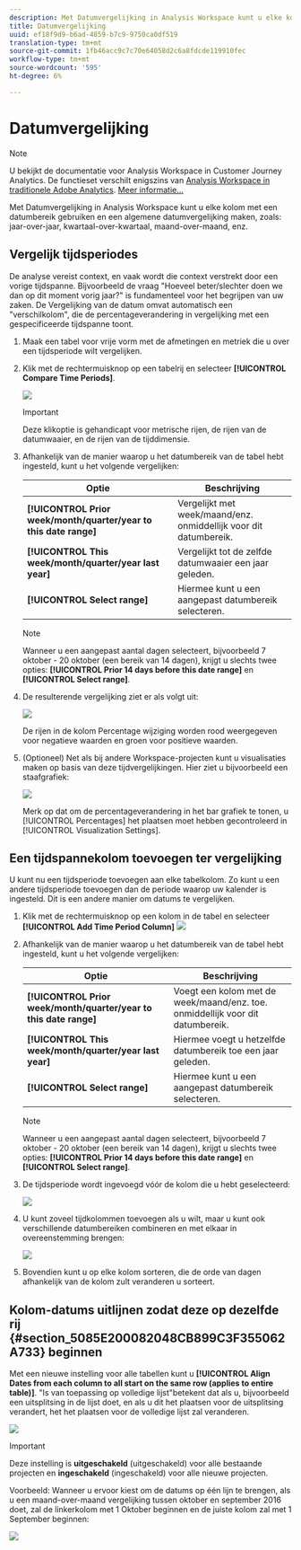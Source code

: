 ```yaml
---
description: Met Datumvergelijking in Analysis Workspace kunt u elke kolom met een datumbereik gebruiken en een algemene datumvergelijking maken, zoals jaar-over-jaar, kwartaal-over-kwartaal, maand-over-maand enzovoort.
title: Datumvergelijking
uuid: ef18f9d9-b6ad-4859-b7c9-9750ca0df519
translation-type: tm+mt
source-git-commit: 1fb46acc9c7c70e64058d2c6a8fdcde119910fec
workflow-type: tm+mt
source-wordcount: '595'
ht-degree: 6%

---
```



# Datumvergelijking

>[!NOTE]
>
>U bekijkt de documentatie voor Analysis Workspace in Customer Journey Analytics. De functieset verschilt enigszins van [Analysis Workspace in traditionele Adobe Analytics](https://docs.adobe.com/content/help/en/analytics/analyze/analysis-workspace/home.html). [Meer informatie...](/help/getting-started/cja-aa.md)

Met Datumvergelijking in Analysis Workspace kunt u elke kolom met een datumbereik gebruiken en een algemene datumvergelijking maken, zoals: jaar-over-jaar, kwartaal-over-kwartaal, maand-over-maand, enz.

## Vergelijk tijdsperiodes

De analyse vereist context, en vaak wordt die context verstrekt door een vorige tijdspanne. Bijvoorbeeld de vraag &quot;Hoeveel beter/slechter doen we dan op dit moment vorig jaar?&quot; is fundamenteel voor het begrijpen van uw zaken. De Vergelijking van de datum omvat automatisch een &quot;verschilkolom&quot;, die de percentageverandering in vergelijking met een gespecificeerde tijdspanne toont.

1. Maak een tabel voor vrije vorm met de afmetingen en metriek die u over een tijdsperiode wilt vergelijken.
1. Klik met de rechtermuisknop op een tabelrij en selecteer **[!UICONTROL Compare Time Periods]**.

   ![](assets/compare-time.png)

   >[!IMPORTANT]
   >
   >Deze klikoptie is gehandicapt voor metrische rijen, de rijen van de datumwaaier, en de rijen van de tijddimensie.

1. Afhankelijk van de manier waarop u het datumbereik van de tabel hebt ingesteld, kunt u het volgende vergelijken:

   | Optie | Beschrijving |
   |---|---|
   | **[!UICONTROL Prior week/month/quarter/year to this date range]** | Vergelijkt met week/maand/enz. onmiddellijk voor dit datumbereik. |
   | **[!UICONTROL This week/month/quarter/year last year]** | Vergelijkt tot de zelfde datumwaaier een jaar geleden. |
   | **[!UICONTROL Select range]** | Hiermee kunt u een aangepast datumbereik selecteren. |

   >[!NOTE]
   >
   >Wanneer u een aangepast aantal dagen selecteert, bijvoorbeeld 7 oktober - 20 oktober (een bereik van 14 dagen), krijgt u slechts twee opties: **[!UICONTROL Prior 14 days before this date range]** en **[!UICONTROL Select range]**.

1. De resulterende vergelijking ziet er als volgt uit:

   ![](assets/compare-time-result.png)

   De rijen in de kolom Percentage wijziging worden rood weergegeven voor negatieve waarden en groen voor positieve waarden.

1. (Optioneel) Net als bij andere Workspace-projecten kunt u visualisaties maken op basis van deze tijdvergelijkingen. Hier ziet u bijvoorbeeld een staafgrafiek:

   ![](assets/compare-time-barchart.png)

   Merk op dat om de percentageverandering in het bar grafiek te tonen, u [!UICONTROL Percentages] het plaatsen moet hebben gecontroleerd in [!UICONTROL Visualization Settings].

## Een tijdspannekolom toevoegen ter vergelijking

U kunt nu een tijdsperiode toevoegen aan elke tabelkolom. Zo kunt u een andere tijdsperiode toevoegen dan de periode waarop uw kalender is ingesteld. Dit is een andere manier om datums te vergelijken.

1. Klik met de rechtermuisknop op een kolom in de tabel en selecteer **[!UICONTROL Add Time Period Column]** ![](assets/add-time-period-column.png)

1. Afhankelijk van de manier waarop u het datumbereik van de tabel hebt ingesteld, kunt u het volgende vergelijken:

   | Optie | Beschrijving |
   |---|---|
   | **[!UICONTROL Prior week/month/quarter/year to this date range]** | Voegt een kolom met de week/maand/enz. toe. onmiddellijk voor dit datumbereik. |
   | **[!UICONTROL This week/month/quarter/year last year]** | Hiermee voegt u hetzelfde datumbereik toe een jaar geleden. |
   | **[!UICONTROL Select range]** | Hiermee kunt u een aangepast datumbereik selecteren. |

   >[!NOTE]
   >
   >Wanneer u een aangepast aantal dagen selecteert, bijvoorbeeld 7 oktober - 20 oktober (een bereik van 14 dagen), krijgt u slechts twee opties: **[!UICONTROL Prior 14 days before this date range]** en **[!UICONTROL Select range]**.

1. De tijdsperiode wordt ingevoegd vóór de kolom die u hebt geselecteerd:

   ![](assets/add-time-period-column2.png)

1. U kunt zoveel tijdkolommen toevoegen als u wilt, maar u kunt ook verschillende datumbereiken combineren en met elkaar in overeenstemming brengen:

   ![](assets/add-time-period-column4.png)

1. Bovendien kunt u op elke kolom sorteren, die de orde van dagen afhankelijk van de kolom zult veranderen u sorteert.

## Kolom-datums uitlijnen zodat deze op dezelfde rij {#section_5085E200082048CB899C3F355062A733} beginnen

Met een nieuwe instelling voor alle tabellen kunt u **[!UICONTROL Align Dates from each column to all start on the same row (applies to entire table)]**. &quot;Is van toepassing op volledige lijst&quot;betekent dat als u, bijvoorbeeld een uitsplitsing in de lijst doet, en als u dit het plaatsen voor de uitsplitsing verandert, het het plaatsen voor de volledige lijst zal veranderen.

![](assets/date-comparison-setting.png)

>[!IMPORTANT]
>
>Deze instelling is **uitgeschakeld** (uitgeschakeld) voor alle bestaande projecten en **ingeschakeld** (ingeschakeld) voor alle nieuwe projecten.

Voorbeeld: Wanneer u ervoor kiest om de datums op één lijn te brengen, als u een maand-over-maand vergelijking tussen oktober en september 2016 doet, zal de linkerkolom met 1 Oktober beginnen en de juiste kolom zal met 1 September beginnen:

![](assets/add-time-period-column3.png)

<!-- 

<p>See Jonny Moon's email from November 3. </p>

 -->

